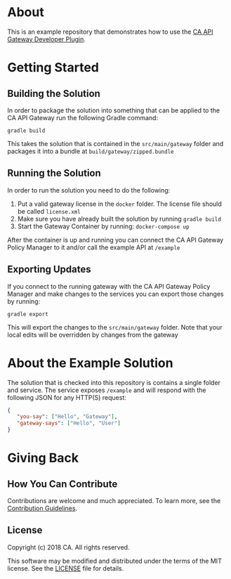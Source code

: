 # About
This is an example repository that demonstrates how to use the [CA API Gateway Developer Plugin][gateway-developer-plugin].

# Getting Started

## Building the Solution
In order to package the solution into something that can be applied to the CA API Gateway run the following Gradle command:

```gradle build```

This takes the solution that is contained in the `src/main/gateway` folder and packages it into a bundle at `build/gateway/zipped.bundle`

## Running the Solution
In order to run the solution you need to do the following:

1) Put a valid gateway license in the `docker` folder. The license file should be called `license.xml`
2) Make sure you have already built the solution by running `gradle build`
3) Start the Gateway Container by running: `docker-compose up`

After the container is up and running you can connect the CA API Gateway Policy Manager to it and/or call the example API at `/example`

## Exporting Updates
If you connect to the running gateway with the CA API Gateway Policy Manager and make changes to the services you can export those changes by running:

```gradle export```

This will export the changes to the `src/main/gateway` folder. Note that your local edits will be overridden by changes from the gateway

# About the Example Solution
The solution that is checked into this repository is contains a single folder and service. The service exposes `/example` and will respond with the following JSON for any HTTP(S) request:
```json
{
   "you-say": ["Hello", "Gateway"],
   "gateway-says": ["Hello", "User"]
}
```

# Giving Back
## How You Can Contribute
Contributions are welcome and much appreciated. To learn more, see the [Contribution Guidelines][contributing].

## License

Copyright (c) 2018 CA. All rights reserved.

This software may be modified and distributed under the terms
of the MIT license. See the [LICENSE][license-link] file for details.


 [license-link]: /LICENSE
 [contributing]: /CONTRIBUTING.md
 [gateway-developer-plugin]: https://github.com/ca-api-gateway/gateway-developer-plugin